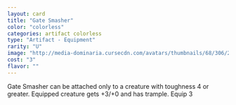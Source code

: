 ```yaml
---
layout: card
title: "Gate Smasher"
color: "colorless"
categories: artifact colorless
type: "Artifact - Equipment"
rarity: "U"
image: "http://media-dominaria.cursecdn.com/avatars/thumbnails/68/306/200/283/635618381674613432.png"
cost: "3"
flavor: ""
---
```


Gate Smasher can be attached only to a creature with toughness 4 or greater.
Equipped creature gets +3/+0 and has trample.
Equip <span class="tip mana-icon mana-colorless-03" title="3 Colorless Mana">3</span>
